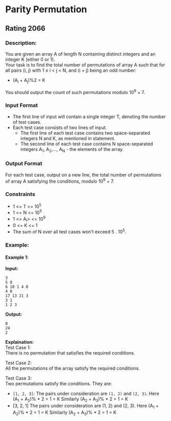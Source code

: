 # Parity Permutation
## Rating 2066
### Description:
You are given an array A of length N containing distinct integers and an integer K (either 0 or 1).  
Your task is to find the total number of permutations of array A such that for all pairs (i, j) with 1 ≤ i < j < N, and (i + j) being an odd number: 
- (A<sub>i</sub> + A<sub>j</sub>)%2 = K 

You should output the count of such permutations modulo 10<sup>9</sup> + 7. 
### Input Format 
- The first line of input will contain a single integer T, denoting the number of test cases. 
- Each test case consists of two lines of input. 
    - The first line of each test case contains two space-separated integers N and K, as mentioned in statement. 
    - The second line of each test case contains N space-separated integers A<sub>1</sub>, A<sub>2</sub>,..., A<sub>N</sub> - the elements of the array. 
### Output Format 
For each test case, output on a new line, the total number of permutations of array A satisfying the conditions, modulo 10<sup>9</sup> + 7.

### Constraints 
- 1 <= T <= 10<sup>5 </sup>
- 1 <= N <= 10<sup>5 </sup>
- 1 <= A<sub>i</sub>> <= 10<sup>9</sup>
- 0 <= K <= 1 
- The sum of N over all test cases won't exceed 5 . 10<sup>5</sup>.

### Example:
#### Example 1:
**Input:**
```
3
5 0
6 10 1 4 8
4 0
17 13 21 3
3 1
1 2 3  
```
**Output:**
```
0
24
2
```
**Explaination:**  
Test Case 1:  
There is no permutation that satisfies the required conditions. 

Test Case 2:  
All the permutations of the array satisfy the required conditions. 

Test Case 3:  
Two permutations satisfy the conditions. They are: 
- `[1, 2, 3]`: The pairs under consideration are `(1, 2)` and `(2, 3)`. Here (A<sub>1</sub> + A<sub>2</sub>)% * 2 = 1 = K Similarly (A<sub>2</sub> + A<sub>3</sub>)% * 2 = 1 = K 
- [3, 2, 1] The pairs under consideration are (1, 2) and (2, 3). Here (A<sub>1</sub> + A<sub>2</sub>)% * 2 = 1 = K Similarly (A<sub>2</sub> + A<sub>3</sub>)% * 2 = 1 = K
